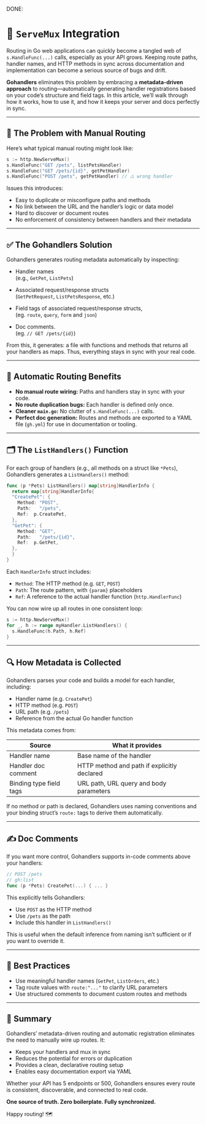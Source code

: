 DONE:

# 🧇 `ServeMux` Integration

Routing in Go web applications can quickly become a tangled web of `s.HandleFunc(...)` calls, especially as your API grows. Keeping route paths, handler names, and HTTP methods in sync across documentation and implementation can become a serious source of bugs and drift.

**Gohandlers** eliminates this problem by embracing a **metadata-driven approach** to routing—automatically generating handler registrations based on your code’s structure and field tags. In this article, we’ll walk through how it works, how to use it, and how it keeps your server and docs perfectly in sync.

---

## 🎯 The Problem with Manual Routing

Here’s what typical manual routing might look like:

```go
s := http.NewServeMux()
s.HandleFunc("GET /pets", listPetsHandler)
s.HandleFunc("GET /pets/{id}", getPetHandler)
s.HandleFunc("POST /pets", getPetHandler) // ⚠️ wrong handler
```

Issues this introduces:

-   Easy to duplicate or misconfigure paths and methods
-   No link between the URL and the handler’s logic or data model
-   Hard to discover or document routes
-   No enforcement of consistency between handlers and their metadata

---

## ✅ The Gohandlers Solution

Gohandlers generates routing metadata automatically by inspecting:

-   Handler names  
    (e.g., `GetPet`, `ListPets`)

-   Associated request/response structs  
    (`GetPetRequest`, `ListPetsResponse`, etc.)

-   Field tags of associated request/response structs,  
    (eg. `route`, `query`, `form` and `json`)

-   Doc comments.  
    (eg. `// GET /pets/{id}`)

From this, it generates: a file with functions and methods that returns all your handlers as maps. Thus, everything stays in sync with your real code.

---

## 🦺 Automatic Routing Benefits

-   **No manual route wiring:** Paths and handlers stay in sync with your code.
-   **No route duplication bugs:** Each handler is defined only once.
-   **Cleaner `main.go`:** No clutter of `s.HandleFunc(...)` calls.
-   **Perfect doc generation:** Routes and methods are exported to a YAML file (`gh.yml`) for use in documentation or tooling.

---

## 🗂️ The `ListHandlers()` Function

For each group of handlers (e.g., all methods on a struct like `*Pets`), Gohandlers generates a `ListHandlers()` method:

```go
func (p *Pets) ListHandlers() map[string]HandlerInfo {
  return map[string]HandlerInfo{
  "CreatePet": {
    Method: "POST",
    Path:   "/pets",
    Ref:  p.CreatePet,
  },
  "GetPet": {
    Method: "GET",
    Path:   "/pets/{id}",
    Ref:  p.GetPet,
  },
  }
}
```

Each `HandlerInfo` struct includes:

-   `Method`: The HTTP method (e.g. `GET`, `POST`)
-   `Path`: The route pattern, with `{param}` placeholders
-   `Ref`: A reference to the actual handler function (`http.HandlerFunc`)

You can now wire up all routes in one consistent loop:

```go
s := http.NewServeMux()
for _, h := range myHandler.ListHandlers() {
  s.HandleFunc(h.Path, h.Ref)
}
```

---

## 🔍 How Metadata is Collected

Gohandlers parses your code and builds a model for each handler, including:

-   Handler name (e.g. `CreatePet`)
-   HTTP method (e.g. `POST`)
-   URL path (e.g. `/pets`)
-   Reference from the actual Go handler function

This metadata comes from:

| Source                  | What it provides                            |
| ----------------------- | ------------------------------------------- |
| Handler name            | Base name of the handler                    |
| Handler doc comment     | HTTP method and path if explicitly declared |
| Binding type field tags | URL path, URL query and body parameters     |

If no method or path is declared, Gohandlers uses naming conventions and your binding struct’s `route:` tags to derive them automatically.

---

## ✍️ Doc Comments

If you want more control, Gohandlers supports in-code comments above your handlers:

```go
// POST /pets
// gh:list
func (p *Pets) CreatePet(...) { ... }
```

This explicitly tells Gohandlers:

-   Use `POST` as the HTTP method
-   Use `/pets` as the path
-   Include this handler in `ListHandlers()`

This is useful when the default inference from naming isn’t sufficient or if you want to override it.

---

## 🧼 Best Practices

-   Use meaningful handler names (`GetPet`, `ListOrders`, etc.)
-   Tag route values with `route:"..."` to clarify URL parameters
-   Use structured comments to document custom routes and methods

---

## 🚀 Summary

Gohandlers’ metadata-driven routing and automatic registration eliminates the need to manually wire up routes. It:

-   Keeps your handlers and mux in sync
-   Reduces the potential for errors or duplication
-   Provides a clean, declarative routing setup
-   Enables easy documentation export via YAML

Whether your API has 5 endpoints or 500, Gohandlers ensures every route is consistent, discoverable, and connected to real code.

**One source of truth. Zero boilerplate. Fully synchronized.**

Happy routing! 🗺️
